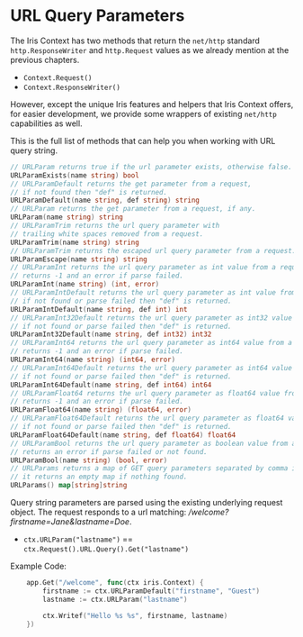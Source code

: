 # URL Query Parameters

The Iris Context has two methods that return the `net/http` standard `http.ResponseWriter` and `http.Request` values as we already mention at the previous chapters.

* `Context.Request()`
* `Context.ResponseWriter()`

However, except the unique Iris features and helpers that Iris Context offers, for easier development, we provide some wrappers of existing `net/http` capabilities as well.

This is the full list of methods that can help you when working with URL query string.

```go
// URLParam returns true if the url parameter exists, otherwise false.
URLParamExists(name string) bool
// URLParamDefault returns the get parameter from a request,
// if not found then "def" is returned.
URLParamDefault(name string, def string) string
// URLParam returns the get parameter from a request, if any.
URLParam(name string) string
// URLParamTrim returns the url query parameter with
// trailing white spaces removed from a request.
URLParamTrim(name string) string
// URLParamTrim returns the escaped url query parameter from a request.
URLParamEscape(name string) string
// URLParamInt returns the url query parameter as int value from a request,
// returns -1 and an error if parse failed.
URLParamInt(name string) (int, error)
// URLParamIntDefault returns the url query parameter as int value from a request,
// if not found or parse failed then "def" is returned.
URLParamIntDefault(name string, def int) int
// URLParamInt32Default returns the url query parameter as int32 value from a request,
// if not found or parse failed then "def" is returned.
URLParamInt32Default(name string, def int32) int32
// URLParamInt64 returns the url query parameter as int64 value from a request,
// returns -1 and an error if parse failed.
URLParamInt64(name string) (int64, error)
// URLParamInt64Default returns the url query parameter as int64 value from a request,
// if not found or parse failed then "def" is returned.
URLParamInt64Default(name string, def int64) int64
// URLParamFloat64 returns the url query parameter as float64 value from a request,
// returns -1 and an error if parse failed.
URLParamFloat64(name string) (float64, error)
// URLParamFloat64Default returns the url query parameter as float64 value from a request,
// if not found or parse failed then "def" is returned.
URLParamFloat64Default(name string, def float64) float64
// URLParamBool returns the url query parameter as boolean value from a request,
// returns an error if parse failed or not found.
URLParamBool(name string) (bool, error)
// URLParams returns a map of GET query parameters separated by comma if more than one
// it returns an empty map if nothing found.
URLParams() map[string]string
```

Query string parameters are parsed using the existing underlying request object. The request responds to a url matching: _/welcome?firstname=Jane&lastname=Doe_.

* `ctx.URLParam("lastname")` == `ctx.Request().URL.Query().Get("lastname")`

Example Code:

```go
    app.Get("/welcome", func(ctx iris.Context) {
        firstname := ctx.URLParamDefault("firstname", "Guest")
        lastname := ctx.URLParam("lastname") 

        ctx.Writef("Hello %s %s", firstname, lastname)
    })
```

